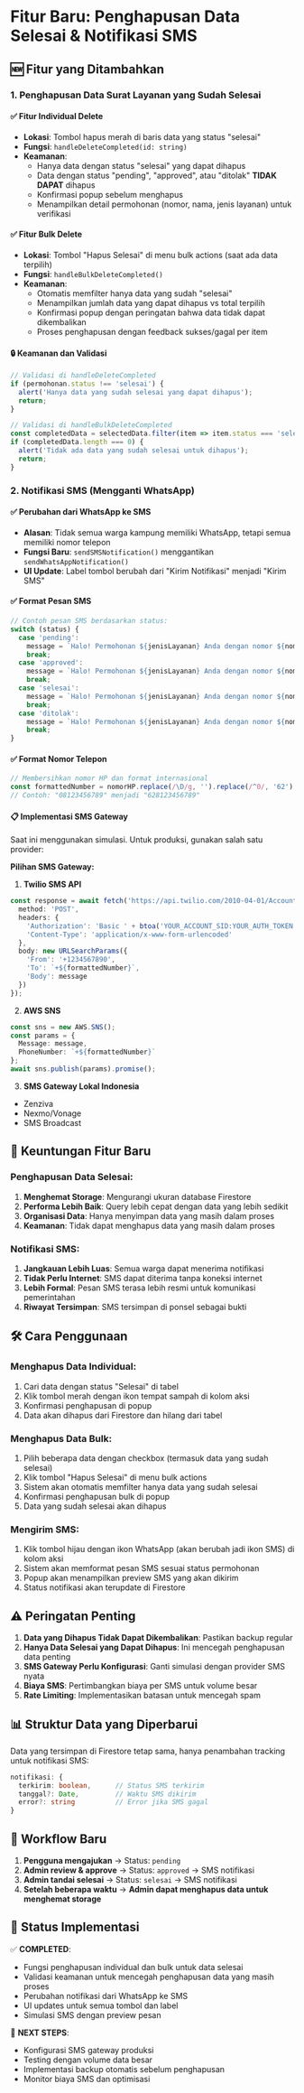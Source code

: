 # Fitur Baru: Penghapusan Data Selesai & Notifikasi SMS

## 🆕 Fitur yang Ditambahkan

### 1. **Penghapusan Data Surat Layanan yang Sudah Selesai**

#### ✅ **Fitur Individual Delete**
- **Lokasi**: Tombol hapus merah di baris data yang status "selesai"
- **Fungsi**: `handleDeleteCompleted(id: string)`
- **Keamanan**: 
  - Hanya data dengan status "selesai" yang dapat dihapus
  - Data dengan status "pending", "approved", atau "ditolak" **TIDAK DAPAT** dihapus
  - Konfirmasi popup sebelum menghapus
  - Menampilkan detail permohonan (nomor, nama, jenis layanan) untuk verifikasi

#### ✅ **Fitur Bulk Delete**
- **Lokasi**: Tombol "Hapus Selesai" di menu bulk actions (saat ada data terpilih)
- **Fungsi**: `handleBulkDeleteCompleted()`
- **Keamanan**:
  - Otomatis memfilter hanya data yang sudah "selesai"
  - Menampilkan jumlah data yang dapat dihapus vs total terpilih
  - Konfirmasi popup dengan peringatan bahwa data tidak dapat dikembalikan
  - Proses penghapusan dengan feedback sukses/gagal per item

#### 🔒 **Keamanan dan Validasi**
```typescript
// Validasi di handleDeleteCompleted
if (permohonan.status !== 'selesai') {
  alert('Hanya data yang sudah selesai yang dapat dihapus');
  return;
}

// Validasi di handleBulkDeleteCompleted
const completedData = selectedData.filter(item => item.status === 'selesai');
if (completedData.length === 0) {
  alert('Tidak ada data yang sudah selesai untuk dihapus');
  return;
}
```

### 2. **Notifikasi SMS (Mengganti WhatsApp)**

#### ✅ **Perubahan dari WhatsApp ke SMS**
- **Alasan**: Tidak semua warga kampung memiliki WhatsApp, tetapi semua memiliki nomor telepon
- **Fungsi Baru**: `sendSMSNotification()` menggantikan `sendWhatsAppNotification()`
- **UI Update**: Label tombol berubah dari "Kirim Notifikasi" menjadi "Kirim SMS"

#### ✅ **Format Pesan SMS**
```typescript
// Contoh pesan SMS berdasarkan status:
switch (status) {
  case 'pending':
    message = `Halo! Permohonan ${jenisLayanan} Anda dengan nomor ${nomorPermohonan} telah diterima dan sedang dalam proses review. Terima kasih. - Nagari Lima Koto`;
    break;
  case 'approved':
    message = `Halo! Permohonan ${jenisLayanan} Anda dengan nomor ${nomorPermohonan} telah disetujui dan sedang dalam proses tanda tangan. Mohon menunggu notifikasi selanjutnya. - Nagari Lima Koto`;
    break;
  case 'selesai':
    message = `Halo! Permohonan ${jenisLayanan} Anda dengan nomor ${nomorPermohonan} telah selesai diproses. Silakan datang ke kantor Wali Nagari untuk mengambil surat keterangan Anda pada jam kerja. - Nagari Lima Koto`;
    break;
  case 'ditolak':
    message = `Halo! Permohonan ${jenisLayanan} Anda dengan nomor ${nomorPermohonan} tidak dapat diproses. Silakan hubungi kantor Wali Nagari untuk informasi lebih lanjut. - Nagari Lima Koto`;
    break;
}
```

#### ✅ **Format Nomor Telepon**
```typescript
// Membersihkan nomor HP dan format internasional
const formattedNumber = nomorHP.replace(/\D/g, '').replace(/^0/, '62');
// Contoh: "08123456789" menjadi "628123456789"
```

#### 📋 **Implementasi SMS Gateway**
Saat ini menggunakan simulasi. Untuk produksi, gunakan salah satu provider:

**Pilihan SMS Gateway:**
1. **Twilio SMS API**
```typescript
const response = await fetch('https://api.twilio.com/2010-04-01/Accounts/YOUR_ACCOUNT_SID/Messages.json', {
  method: 'POST',
  headers: {
    'Authorization': 'Basic ' + btoa('YOUR_ACCOUNT_SID:YOUR_AUTH_TOKEN'),
    'Content-Type': 'application/x-www-form-urlencoded'
  },
  body: new URLSearchParams({
    'From': '+1234567890',
    'To': `+${formattedNumber}`,
    'Body': message
  })
});
```

2. **AWS SNS**
```typescript
const sns = new AWS.SNS();
const params = {
  Message: message,
  PhoneNumber: `+${formattedNumber}`
};
await sns.publish(params).promise();
```

3. **SMS Gateway Lokal Indonesia**
- Zenziva
- Nexmo/Vonage
- SMS Broadcast

## 🎯 **Keuntungan Fitur Baru**

### **Penghapusan Data Selesai:**
1. **Menghemat Storage**: Mengurangi ukuran database Firestore
2. **Performa Lebih Baik**: Query lebih cepat dengan data yang lebih sedikit
3. **Organisasi Data**: Hanya menyimpan data yang masih dalam proses
4. **Keamanan**: Tidak dapat menghapus data yang masih dalam proses

### **Notifikasi SMS:**
1. **Jangkauan Lebih Luas**: Semua warga dapat menerima notifikasi
2. **Tidak Perlu Internet**: SMS dapat diterima tanpa koneksi internet
3. **Lebih Formal**: Pesan SMS terasa lebih resmi untuk komunikasi pemerintahan
4. **Riwayat Tersimpan**: SMS tersimpan di ponsel sebagai bukti

## 🛠 **Cara Penggunaan**

### **Menghapus Data Individual:**
1. Cari data dengan status "Selesai" di tabel
2. Klik tombol merah dengan ikon tempat sampah di kolom aksi
3. Konfirmasi penghapusan di popup
4. Data akan dihapus dari Firestore dan hilang dari tabel

### **Menghapus Data Bulk:**
1. Pilih beberapa data dengan checkbox (termasuk data yang sudah selesai)
2. Klik tombol "Hapus Selesai" di menu bulk actions
3. Sistem akan otomatis memfilter hanya data yang sudah selesai
4. Konfirmasi penghapusan bulk di popup
5. Data yang sudah selesai akan dihapus

### **Mengirim SMS:**
1. Klik tombol hijau dengan ikon WhatsApp (akan berubah jadi ikon SMS) di kolom aksi
2. Sistem akan memformat pesan SMS sesuai status permohonan
3. Popup akan menampilkan preview SMS yang akan dikirim
4. Status notifikasi akan terupdate di Firestore

## ⚠️ **Peringatan Penting**

1. **Data yang Dihapus Tidak Dapat Dikembalikan**: Pastikan backup regular
2. **Hanya Data Selesai yang Dapat Dihapus**: Ini mencegah penghapusan data penting
3. **SMS Gateway Perlu Konfigurasi**: Ganti simulasi dengan provider SMS nyata
4. **Biaya SMS**: Pertimbangkan biaya per SMS untuk volume besar
5. **Rate Limiting**: Implementasikan batasan untuk mencegah spam

## 📊 **Struktur Data yang Diperbarui**

Data yang tersimpan di Firestore tetap sama, hanya penambahan tracking untuk notifikasi SMS:

```typescript
notifikasi: {
  terkirim: boolean,      // Status SMS terkirim
  tanggal?: Date,         // Waktu SMS dikirim
  error?: string          // Error jika SMS gagal
}
```

## 🔄 **Workflow Baru**

1. **Pengguna mengajukan** → Status: `pending`
2. **Admin review & approve** → Status: `approved` → SMS notifikasi
3. **Admin tandai selesai** → Status: `selesai` → SMS notifikasi
4. **Setelah beberapa waktu** → **Admin dapat menghapus data untuk menghemat storage**

## 🚀 **Status Implementasi**

✅ **COMPLETED**:
- Fungsi penghapusan individual dan bulk untuk data selesai
- Validasi keamanan untuk mencegah penghapusan data yang masih proses
- Perubahan notifikasi dari WhatsApp ke SMS
- UI updates untuk semua tombol dan label
- Simulasi SMS dengan preview pesan

🔄 **NEXT STEPS**:
- Konfigurasi SMS gateway produksi
- Testing dengan volume data besar
- Implementasi backup otomatis sebelum penghapusan
- Monitor biaya SMS dan optimisasi
